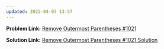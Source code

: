 ```yaml
---
updated: 2022-04-03 13:57
---
```

**Problem Link:** [Remove Outermost Parentheses #1021](https://leetcode.com/problems/remove-outermost-parentheses/)

**Solution Link:** [Remove Outermost Parentheses #1021 Solution](./Solution.java)
